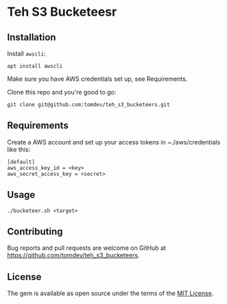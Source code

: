 # Teh S3 Bucketeesr


## Installation

Install `awscli`:

```
apt install awscli
```

Make sure you have AWS credentials set up, see Requirements.

Clone this repo and you're good to go:

```
git clone git@github.com:tomdev/teh_s3_bucketeers.git
```

## Requirements

Create a AWS account and set up your access tokens in ~./aws/credentials like this:

```name=~/.aws/credentials
[default]
aws_access_key_id = <key>
aws_secret_access_key = <secret>
```

## Usage

```
./bucketeer.sh <target>
```

## Contributing

Bug reports and pull requests are welcome on GitHub at https://github.com/tomdev/teh_s3_bucketeers.


## License

The gem is available as open source under the terms of the [MIT License](http://opensource.org/licenses/MIT).

